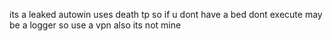 its a leaked autowin
uses death tp so if u dont have a bed dont execute
may be a logger so use a vpn
also its not mine
